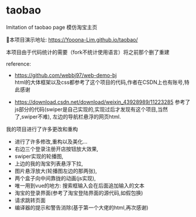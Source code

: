 # taobao
Imitation of taobao page 模仿淘宝主页

:art:本项目演示地址: https://Yooona-Lim.github.io/taobao/

本项目由于代码统计的需要（fork不统计使用语言）将之前那个删了重建

reference:
- https://github.com/webbj97/web-demo-bj   
html的大体框架以及css都参考了这个项目的代码,作者在CSDN上也有账号,特此感谢

- https://download.csdn.net/download/weixin_43928989/11223285
参考了js部分的代码(swiper是自己实现的,实现过后才发现有这个项目,当然了,swiper不难), 左边的导航栏悬浮的网页html.

我的项目进行了许多更改和重构
- 进行了许多修改,重构以及美化...
- 右边三个登录注册开店按钮放大效果,
- swiper实现的轮播图,
- 上边的我的淘宝列表悬浮下拉,
- 图片悬浮放大(轮播图左边的那两张),
- 两个盒子向中间靠拢的动画(js实现),
- 唯一用到vue的地方: 搜索框输入会在后面追加输入的文本
- 淘宝的登录界面(参考了淘宝登陆界面的源代码,如假包换)
- 请求跳转页面
- 编译器的提示和警告消除(基于第一个大佬的html,再次感谢)